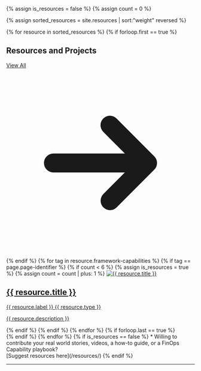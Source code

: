 <!-- Assign variable to help identify if there are no stories -->
{% assign is_resources = false %}
{% assign count = 0 %}
<!-- Make variable with sorted oder -->
{% assign sorted_resources = site.resources | sort:"weight" reversed %}
<!-- Loop over all stories -->
{% for resource in sorted_resources %}
{% if forloop.first == true %}
<div class="flex mt-10">
  <div class="flex-grow">
    <h2 class="mt-0">Resources and Projects</h2>
  </div>
  <div>
    <a href="/resources/" class="badge-dgrey inline-flex items-center mr-0"><span>View All</span> <svg xmlns="http://www.w3.org/2000/svg" class="h-4 w-4 ml-px" viewBox="0 0 20 20" fill="currentColor"><path fill-rule="evenodd" d="M10.293 5.293a1 1 0 011.414 0l4 4a1 1 0 010 1.414l-4 4a1 1 0 01-1.414-1.414L12.586 11H5a1 1 0 110-2h7.586l-2.293-2.293a1 1 0 010-1.414z" clip-rule="evenodd" /></svg></a>
  </div>
</div>
<div class="grid grid-cols-2 md:grid-cols-3 gap-8">
{% endif %}
{% for tag in resource.framework-capabilities  %}
{% if tag == page.page-identifier %}
{% if count < 6 %}
{% assign is_resources = true %}
{% assign count = count | plus: 1 %}
<a class="block text-centre m-0 bg-white border-solid border-gray-200 border rounded-sm shadow-sm hover:border-green-500 cursor-pointer transition duration-200" href="{% if resource.link %}{{ resource.link }}{% elsif resource.permalink %}{{ resource.permalink }}{% endif %}" data-ga-category="links" data-ga-action="internal link clicks" data-ga-label="reource - {{ resource.title }} {{ resource.type }}">
  <img src="/img/search-icons/{{ resource.type }}.png" alt="{{ resource.title }}" />
  <div class="p-4">
    <h2 class="text-base font-medium mt-0 mb-2 leading-tight flex-grow">{{ resource.title }}</h2>
    <p class="text-xs leading-tight m-0 mb-1 uppercase font-semibold">{{ resource.label }} {{ resource.type }}</p>
    <p class="text-sm m-0 md:pr-8">{{ resource.description }}</p>
  </div>
</a>
{% endif %}
{% endif %}
{% endfor %}
{% if forloop.last == true %}
</div>
{% endif %}
{% endfor %} <!-- End loop of stories -->
<!-- Output if no stories -->
{% if is_resources == false %}
* Willing to contribute your real world stories, videos, a how-to guide, or a FinOps Capability playbook? <br> [Suggest resources here](/resources/)
{% endif %}

<hr class="basic" />
